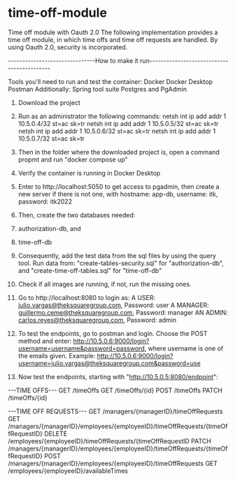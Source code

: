 # time-off-module
Time off module with Oauth 2.0 
The following implementation provides a time off module, 
in which time offs and time off requests are handled. By using 
Oauth 2.0, security is incorporated.

-------------------------------How to make it run-------------------------------------------

Tools you'll need to run and test the container:
Docker
Docker Desktop
Postman
Additionally:
Spring tool suite
Postgres and PgAdmin

1. Download the project

2. Run as an administrator the following commands:
netsh int ip add addr 1 10.5.0.4/32 st=ac sk=tr
netsh int ip add addr 1 10.5.0.5/32 st=ac sk=tr
netsh int ip add addr 1 10.5.0.6/32 st=ac sk=tr
netsh int ip add addr 1 10.5.0.7/32 st=ac sk=tr

3. Then in the folder where the downloaded project is, open a command
propmt and run "docker compose up"

4. Verify the container is running in Docker Desktop

5. Enter to http://localhost:5050 to get access to pgadmin,
then create a new server if there is not one, with 
hostname: app-db,
username: itk,
password: itk2022

6. Then, create the two databases needed:
1. authorization-db, and
2. time-off-db

7. Consequently, add the test data from the sql files by using
the query tool. Run data from:
"create-tables-security.sql" for "authorization-db", and
"create-time-off-tables.sql" for "time-off-db"

8. Check if all images are running, if not, run the missing ones.

9. Go to http://localhost:8080 to login as:
A USER: julio.vargas@theksquaregroup.com, Password: user
A MANAGER: guillermo.ceme@theksquaregroup.com, Password: manager
AN ADMIN: carlos.reyes@theksquaregroup.com, Password: admin

10. To test the endpoints, go to postman and login.
Choose the POST method and enter:
http://10.5.0.6:9000/login?username=username&password=password,
where username is one of the emails given.
Example:
http://10.5.0.6:9000/login?username=julio.vargas@theksquaregroup.com&password=use

11. Now test the endpoints, starting with "http://10.5.0.5:8080/endpoint":

---TIME OFFS---
GET /timeOffs
GET /timeOffs/{id}
POST /timeOffs
PATCH /timeOffs/{id}

---TIME OFF REQUESTS---
GET /managers/{managerID}/timeOffRequests
GET /managers/{managerID}/employees/{employeeID}/timeOffRequests/{timeOffRequestID}
DELETE /employees/{employeeID}/timeOffRequests/{timeOffRequestID
PATCH /managers/{managerID}/employees/{employeeID}/timeOffRequests/{timeOffRequestID}
POST /managers/{managerID}/employees/{employeeID}/timeOffRequests
GET /employees/{employeeID}/availableTimes
